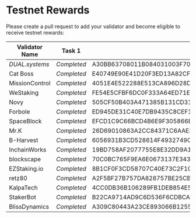 # Testnet Rewards

Please create a pull request to add your validator and become eligible to receive testnet rewards:

| Validator Name      | Task 1      | Task 2          | Task 3 | Task 4 | Task 5 | Task 6 | Task 7 | Task 8 |
| ------------------- | ----------- | --------------- | ------ | ------ | ------ | ------ | ------ | ------ |
| *DUAL.systems* | *Completed* | A30BB63708011B084031003F7019AD0FC11CE328439F203BF49DD0CC2A319E3F | A365EFBC7043F7C61EDDF7D42A3334699F5F706F3AA0B9C0BFDBC6DCF7AE7FB4 | 825B958B6074C406014ACED18E87D5E6AB135F9E1A95CA064495B5EFDCB21CB0 | DDA798F3AE38B506B61B1885DB314607C3EF136A209DE5D967E3C7B2CB97316A | AD2BC8903827813735F069402DB1247DF8E11BFEC46DA9BC41829684991E4BA6 |        |        |
| Cat Boss      | *Completed* | E40749E90E41D20F3ED13A82CF6A96797712B8B18D09A78B8BED21BCA3E5EF71 | 37958075AC214620DE2998A1E222AF27CDAFA9A6EADCE26F4C39BB4A914F4AAB | 93FFE648C763DD97D7C28084E18E4D202CEE184E771947A776D545ABF1FD7E6C | A526F2914DEE817D4B9DBC90D01087F5DBD943DCE92A0E6696F5585A9F5B9856 | D8F441D146380C71CCBCEA46CBC27035E5E79965AB699B9BE760E5754D8D2D07 |        |        |
| MissionControl | *Completed* | 4051E4E522288E513CA896D28DA4175C1BF1527C1D731932C34111F181DDF8F8 | D12D29009E0ADFD41EAEAEC5ED8E8CBEE3B3176674EF538C7BC9C5600B6B8D72 | 9A0CBA2D1C376A4B0A112D30B0D52317D4030E70CD6C13C557069B20DBDD9D80 | 3402C9F1D6533F89811171AAE5B8A3C0FD3634AEC689A2602D36B851549F65C2 | B288576337041A6E172A6858DDB34683FA13095A650F7CB3E2F6B5DAAFB872CD |        |        |
| WeStaking | *Completed* | FE54E5CFBF6DC0F333A64ED71E136A72F5B91BF9F00BE6038D510C4B4D4DBB1B | 1C6DB9E087ADD3529B93A2F8966880689698A3FC2BECC7DE667A3D2FC3A37D53 | F3E42CAF78B60B190569930E5DECC66DEF99B97D911AC743CC7C28B429613B21 | E33C084F3B81AF7F526997F252CD85D53B8082131D7BE5B2926A28C730851063 | 8A459D83B1032811EF2FDEBCCCFB1AD3B215F621939085114DBC855F255AFD80 |        |        |
| Novy | *Completed* | 505CF50B403A471385B131CD3141EDB303A8DC36F88B10DFA9ED3C2DD28D1F50 | 27E6A05AECA985D90711E14DA471EE9DF314A21D4091852F2D672FCD739B0FBB | AAB598A6498C75435C56F03730C45248337C9F502D9E3849CA1840BD6675D37B | B69BFEE8BC8517BA073BC8A96FCAB235DA94CA0805D9BC56BA51E4C01AA71C3D | 71B3E98B2FC66802B449425DC415509DB409C6CF7A6C00153443620497231F6A |  |   |
| Forbole | *Completed* | ED945DE31C40E7DB9435C8CEF16F6BE819AEF025B3AA35C20E76F3ED77005C0B | 18A975DB3B6B7E47F63C10EB93DF9A2717EBBD2E4493E55787A2C0E1EB6BD949 | 1F3BBA00BBB932FA4F2A9C3566114B5D58732FA114FE6433286DCFBC915F26A9 | 0F695F5CB562638457B7AAA0DC22B9343AE5625B9C2E063E6858A81109B6B33E | 96A574EB253F8162D7C733B8B17DCA6ABCBD375CB7C9F69ADF42ECD1EF61246A |        |        |
| SpaceBlock    | *Completed* | EFCD1C9C66BCD4B6E9F305866E456882D2081CFC02801544FCC433DCC769E0AC | 45D94F40BF7E7BC8C733320C2FCD76702F23017D0BC94A0F10E7AF14897A568E | 60172638571B18A4C3E19E88CA9B1053C01875B6238543EDF5E1C20B2EAAC882 | FA8AE49DBA22812BA16E96D6B450CEEBBE0E13E265C0D86A24095BFD978B695D | 9BD36169883CA59FB2D66918B1320E0990ED8A176D5ADBBCC84FC42A0ABAABD8 |        |        |
| Mr.K | *Completed* | 26D69010863A2CC84371C6AAE382AA39E280AB613B52D1D123345C8A32B6B506 | 13967CE12EE7A6C4EE1A1B51469DCFFF009AEAFC513EA81091AEC82FBDDD8C8B | D24E8E60D4EE054D6AE00C457F2993BEE2E282B1178F3AFBDE7838D020358294 | 7AE84E8432ECA45B0B87ACD694715AC86070DB967A12A0136B0E3BBD6123FDDD | 3EB6569052946F27D164447741D46941E75680FE26E60D7206720FC34D52ABCC |        |        |
| B-Harvest | *Completed* | 6056931B3CD528614F4932749CCF9368DCD834A5A4AE075B513595510784F075 | 8E620E59E9C2FE3C849B5F903BB784D686B62473539392F4DF79D6312C8B9BF8 | A451DE526CF694581E4952C685D4A504915FFD01016B264605A04CA4ED536293 | CE568215B3150358F76233E9160D5134E7516E25CFB04A06AD2509E14C89EDE6 | 48BFF0425E2002AF288B71535A66C0E36E3567C3E86AE9B5F72897C000D6204B |        |        |
| InchainWorks | *Completed* | 19BD758AF2077755E8E32DD9A12CD8DF72358A7B34FED011EB6FC5F8EBEF9006 | D82905D9A78E4722210C1F2E396CDAEC1BFB93BA220DE74561EC08990ABE2064 | 5D9E7C4FDEB3D621E0361A08EF8CA66C29F00AD859559C2D37974A426E02B081 | 0B4B597D88AD5E18B7F4A6226F42465D756B1016448373DCB901893CA307BCEA | 6AF84F7E2FA8441220781A318EC61B1975B77C209E03EE566560E0B2F53DE9B6 |        |        |
| blockscape | *Completed* |  70C0BC765F9EA6E0673137E343E3B0E7EB90A8231A6AFFFD1D727308110702E4 | EF374F498961C57F2440CC659BF3DFDDE01AF7FCE603607AB38EC86030A138C0 | 25F8CFC91F50C4D2F12C21C3D1BF0E054ACD0BC026E775003B448DA7CB230D61 | F933CFAB0A15D087F75E8FE76162531D95860F6879E6C0AE18A55182E8DFA0EF | 9992720468580E45A3E1B3C273C12A0F032813638E352BF6319D2A96BBFD09BF |        |        |
| EZStaking.io | *Completed* | 8B1CF0F3CD58707C40E73C2F10D491E9BF4534B292EFDB671EBDDF6CA04C2EB5 | 8A1F26DE124D13DEA8ED2725BAADAC88B54E752838077EFF82AC461471BEE9F7 | 7268ECE81D7DF44D5F357F3BCEA10D335089EED13E1264A698DD64BDE386F151 | FE85251C844DC3C7CC58E159312DAF21911C0550D9B9F6829A345BEC84871C59 | 988E77FA639B6611958738485B7069E65BD1F5205D95B48C735BDE499ADE7C08 |        |        |
| retz80 | *Completed* | A2F5BF27B757DA828757BE25CB9A9CC409863CE4DA80E0D05D8D4DDC5FE70D4F | 2419D82A785CA53CB1BFC04A762078CD0CEC26A128EE7743FE566AB9A71C57E3 | BC58501AFB9FD1810842FE2E6370CDC701D56D6E89FCDD539DA8F05DD1EC5DFE | FE47ACAEB3D0056088C8BBCF5988FA40E39F78E59BEE1EC34EE9710B19085498 | 755FC6B114F873E808AA9C9752D8BB9330B5E75C6E8F24650D9F492E8E6BDF4C |        |        |
| KalpaTech | *Completed* | 4CC0DB36B106289FB1DEB854E506011B5FEEEEC407F53674DF6ACFFF41E8B61F | 1F3967F700001EFBB35E4DFFADC6957BA975D15BFD34126F567979B55C9CC8D2 | 6A83F669615B0B6BF76F762A95B9C1D87AF0B5FF05A47B76F9729D93A11FB512 | 4EDCC0A005DB469A5910C5A22749100D85B68F6FF2D62AD5D0A7509C3F038F74 | 18D18E048CA053C2ED9FA68B7AEF322D3574A34140D0FC6AB51C34F6EA55D84A |        |        |
| StakerBot | *Completed* | B22CA9714AD9C6D536F6CDBCA147618257737C599F5E4E04E4A53458B7DD815F | 20A4BC3C5BC6F34BE839A502969090115F25251E25F526B6CAB03EFE0C50DE60 | B54C61AF266D5C075A0AF8B4F18E3ECAD67F248C809442DA0E7C4720EB16D4FE | 0FD4AAE52AD39E8DDC031CDBB3F43D76A54C9340FF56CF4BE565D4777FBA7DF5 | 5C15BDE31DA5483170CBCF315E1CB5B717EE4EEFFD623FC7684BDE9980151488 |        |        |
| BlissDynamics| *Completed* | A309C80443A23CE893066B12554E6B5A92FACA1E6729AC154B8D902BB7101F5D | 3EEF78A648BFC459D6B09785AE748426A86BA00ABEE338A1D77E5386A7C1EF6E | 3BFF800C26CA7357F8F8DAB6CD3F856C2658103FD16180723E11A4980AA00830 | 59B8E6D12A163CF57E047D5891CABF654D735A626C68678526FB392131E2A1FA | 6C6C6613AF055027CFDAC1E5CF32D5F2F9F16E243C5071A3FAC52FACA4F8B41A |        |        |
